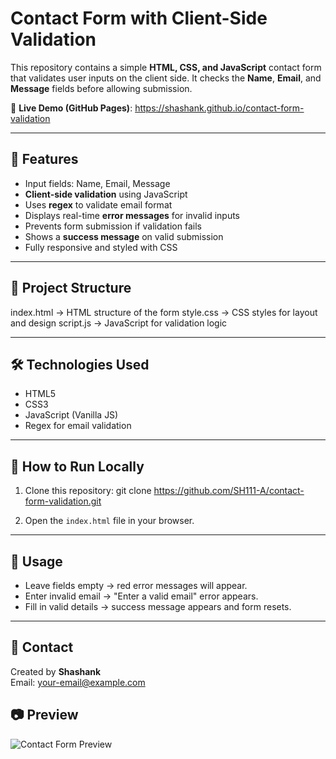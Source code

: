 # Contact Form with Client-Side Validation

This repository contains a simple **HTML, CSS, and JavaScript** contact form that validates user inputs on the client side. It checks the **Name**, **Email**, and **Message** fields before allowing submission.

🔗 **Live Demo (GitHub Pages)**: https://shashank.github.io/contact-form-validation

---

## 📌 Features
- Input fields: Name, Email, Message
- **Client-side validation** using JavaScript
- Uses **regex** to validate email format
- Displays real-time **error messages** for invalid inputs
- Prevents form submission if validation fails
- Shows a **success message** on valid submission
- Fully responsive and styled with CSS

---

## 📂 Project Structure
index.html → HTML structure of the form
style.css → CSS styles for layout and design
script.js → JavaScript for validation logic


---

## 🛠 Technologies Used
- HTML5
- CSS3
- JavaScript (Vanilla JS)
- Regex for email validation

---

## 🚀 How to Run Locally
1. Clone this repository:
git clone https://github.com/SH111-A/contact-form-validation.git

2. Open the `index.html` file in your browser.

---

## 📜 Usage
- Leave fields empty → red error messages will appear.
- Enter invalid email → "Enter a valid email" error appears.
- Fill in valid details → success message appears and form resets.

---

## 📧 Contact
Created by **Shashank**  
Email: [your-email@example.com](mailto:shashankhn111@gmail.com)

## 📷 Preview

![Contact Form Preview](<img width="1920" height="1020" alt="Screenshot 2025-08-12 002317" src="https://github.com/user-attachments/assets/9c6b25aa-a9aa-4cd9-86f5-e148de0fdadc" />)


